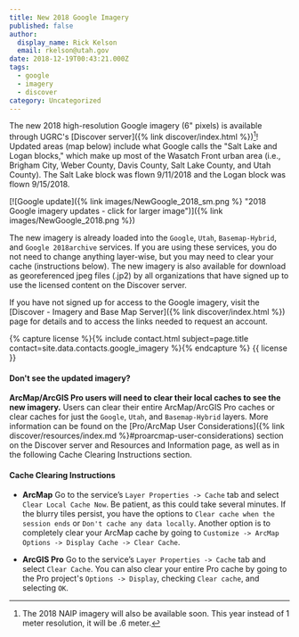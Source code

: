 ```yaml
---
title: New 2018 Google Imagery
published: false
author:
  display_name: Rick Kelson
  email: rkelson@utah.gov
date: 2018-12-19T00:43:21.000Z
tags:
  - google
  - imagery
  - discover
category: Uncategorized
---
```


The new 2018 high-resolution Google imagery (6" pixels) is available through UGRC's [Discover server]({% link discover/index.html %})[^1]! Updated areas (map below) include what Google calls the "Salt Lake and Logan blocks," which make up most of the Wasatch Front urban area (i.e., Brigham City, Weber County, Davis County, Salt Lake County, and Utah County). The Salt Lake block was flown 9/11/2018 and the Logan block was flown 9/15/2018.

[![Google update]({% link images/NewGoogle_2018_sm.png %} "2018 Google imagery updates - click for larger image")]({% link images/NewGoogle_2018.png %})

The new imagery is already loaded into the `Google`, `Utah`, `Basemap-Hybrid`, and `Google 2018archive` services. If you are using these services, you do not need to change anything layer-wise, but you may need to clear your cache (instructions below). The new imagery is also available for download as georeferenced jpeg files (.jp2) by all organizations that have signed up to use the licensed content on the Discover server.

If you have not signed up for access to the Google imagery, visit the [Discover - Imagery and Base Map Server]({% link discover/index.html %}) page for details and to access the links needed to request an account.

{% capture license %}{% include contact.html subject=page.title contact=site.data.contacts.google_imagery %}{% endcapture %}
{{ license }}

#### Don't see the updated imagery?

**ArcMap/ArcGIS Pro users will need to clear their local caches to see the new imagery.** Users can clear their entire ArcMap/ArcGIS Pro caches or clear caches for just the `Google`, `Utah`, and `Basemap-Hybrid` layers. More information can be found on the [Pro/ArcMap User Considerations]({% link discover/resources/index.md %}#proarcmap-user-considerations) section on the Discover server and Resources and Information page, as well as in the following Cache Clearing Instructions section.

#### Cache Clearing Instructions

- **ArcMap** Go to the service’s `Layer Properties -> Cache` tab and select `Clear Local Cache Now`. Be patient, as this could take several minutes. If the blurry tiles persist, you have the options to `Clear cache when the session ends` or `Don't cache any data locally`. Another option is to completely clear your ArcMap cache by going to `Customize -> ArcMap Options -> Display Cache -> Clear Cache`.

- **ArcGIS Pro** Go to the service’s `Layer Properties -> Cache` tab and select `Clear Cache`. You can also clear your entire Pro cache by going to the Pro project's `Options -> Display`, checking `Clear cache`, and selecting `OK`.

[^1]: The 2018 NAIP imagery will also be available soon. This year instead of 1 meter resolution, it will be .6 meter.
